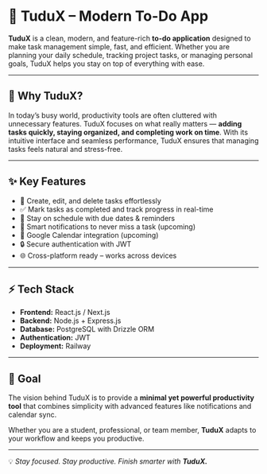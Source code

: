 # 📝 TuduX – Modern To-Do App  

**TuduX** is a clean, modern, and feature-rich **to-do application** designed to make task management simple, fast, and efficient. Whether you are planning your daily schedule, tracking project tasks, or managing personal goals, TuduX helps you stay on top of everything with ease.  

---

## 🚀 Why TuduX?  
In today’s busy world, productivity tools are often cluttered with unnecessary features. TuduX focuses on what really matters — **adding tasks quickly, staying organized, and completing work on time**. With its intuitive interface and seamless performance, TuduX ensures that managing tasks feels natural and stress-free.  

---

## ✨ Key Features  
- 📝 Create, edit, and delete tasks effortlessly  
- ✅ Mark tasks as completed and track progress in real-time  
- 📅 Stay on schedule with due dates & reminders  
- 🔔 Smart notifications to never miss a task (upcoming) 
- 📆 Google Calendar integration (upcoming)  
- 🔒 Secure authentication with JWT  
- 🌐 Cross-platform ready – works across devices  

---

## ⚡ Tech Stack  
- **Frontend:** React.js / Next.js  
- **Backend:** Node.js + Express.js  
- **Database:** PostgreSQL with Drizzle ORM  
- **Authentication:** JWT  
- **Deployment:** Railway

---

## 🎯 Goal  
The vision behind TuduX is to provide a **minimal yet powerful productivity tool** that combines simplicity with advanced features like notifications and calendar sync.  

Whether you are a student, professional, or team member, **TuduX** adapts to your workflow and keeps you productive.  

---

💡 *Stay focused. Stay productive. Finish smarter with **TuduX.***  